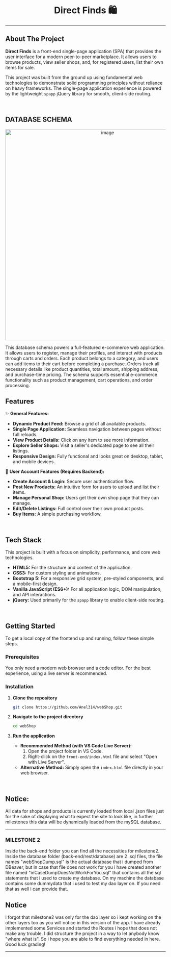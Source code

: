   <h1 align="center">Direct Finds 🛍️</h1>


---

## About The Project

**Direct Finds** is a front-end single-page application (SPA) that provides the user interface for a modern peer-to-peer marketplace. It allows users to browse products, view seller shops, and, for registered users, list their own items for sale.

This project was built from the ground up using fundamental web technologies to demonstrate solid programming principles without reliance on heavy frameworks. The single-page application experience is powered by the lightweight `spapp` jQuery library for smooth, client-side routing.

<br>

## DATABASE SCHEMA
<p align="center">
<img width="627" height="662" alt="image" src="https://github.com/user-attachments/assets/2f0e8e19-0ddc-446c-82ef-7060b683406f" /><br>
</p>

This database schema powers a full-featured e-commerce web application. It allows users to register, manage their profiles, and interact with products through carts and orders. Each product belongs to a category, and users can add items to their cart before completing a purchase. Orders track all necessary details like product quantities, total amount, shipping address, and purchase-time pricing. The schema supports essential e-commerce functionality such as product management, cart operations, and order processing.

## Features

✨ **General Features:**

- **Dynamic Product Feed:** Browse a grid of all available products.
- **Single Page Application:** Seamless navigation between pages without full reloads.
- **View Product Details:** Click on any item to see more information.
- **Explore Seller Shops:** Visit a seller's dedicated page to see all their listings.
- **Responsive Design:** Fully functional and looks great on desktop, tablet, and mobile devices.

👤 **User Account Features (Requires Backend):**

- **Create Account & Login:** Secure user authentication flow.
- **Post New Products:** An intuitive form for users to upload and list their items.
- **Manage Personal Shop:** Users get their own shop page that they can manage.
- **Edit/Delete Listings:** Full control over their own product posts.
- **Buy Items:** A simple purchasing workflow.

<br>

## Tech Stack

This project is built with a focus on simplicity, performance, and core web technologies.

- **HTML5:** For the structure and content of the application.
- **CSS3:** For custom styling and animations.
- **Bootstrap 5:** For a responsive grid system, pre-styled components, and a mobile-first design.
- **Vanilla JavaScript (ES6+):** For all application logic, DOM manipulation, and API interactions.
- **jQuery:** Used primarily for the `spapp` library to enable client-side routing.

<br>

## Getting Started

To get a local copy of the frontend up and running, follow these simple steps.

### Prerequisites

You only need a modern web browser and a code editor. For the best experience, using a live server is recommended.
### Installation

1.  **Clone the repository**
    ```sh
    git clone https://github.com/Anel314/webShop.git
    ```
2.  **Navigate to the project directory**
    ```sh
    cd webShop
    ```
3.  **Run the application**

    - **Recommended Method (with VS Code Live Server):**
      1.  Open the project folder in VS Code.
      2.  Right-click on the `front-end/index.html` file and select "Open with Live Server".
    - **Alternative Method:**
      Simply open the `index.html` file directly in your web browser.

<br>

<h2>Notice:</h2>
<p>All data for shops and products is currently loaded from local .json files just for the sake of displaying what to expect the site to look like, in further milestones this data will be dynamically loaded from the mySQL database.</p>

---
### MILESTONE 2

Inside the back-end folder you can find all the necessities for milestone2. <br>
Inside the database folder (back-end/rest/database) are 2 .sql files, the file names "webShopDump.sql" is the actual database that i dumped from DBeaver, but in case that file does not work for you i have created another file named 
"inCaseDumpDoesNotWorkForYou.sql" that contains all the sql statements that i used to create my database. On my machine the database contains some dummydata that i used to test my dao layer on. If you need that as well i can provide that.

<h2>Notice</h2>
<p>I forgot that milestone2 was only for the dao layer so i kept working on the other layers too as you will notice in this version of the app. I have already implemented some Services and started the Routes i hope that does not make any trouble. I did structure the project in a way to let anybody know "where what is". So i hope you are able to find everything needed in here. Good luck grading!</p>

---

